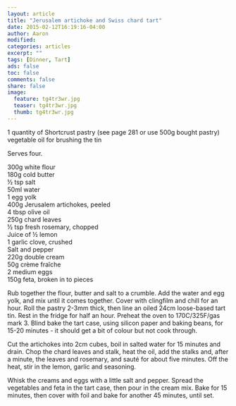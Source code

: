 ```yaml
---
layout: article
title: "Jerusalem artichoke and Swiss chard tart"
date: 2015-02-12T16:19:16-04:00
author: Aaron
modified:
categories: articles
excerpt: ""
tags: [Dinner, Tart]
ads: false
toc: false
comments: false
share: false
image:
  feature: tg4tr3wr.jpg
  teaser: tg4tr3wr.jpg
  thumb: tg4tr3wr.jpg
---
```

1 quantity of Shortcrust pastry (see page 281 or use 500g bought pastry)
vegetable oil for brushing the tin

Serves four.

300g white flour  
180g cold butter  
½ tsp salt  
50ml water  
1 egg yolk  
400g Jerusalem artichokes, peeled  
4 tbsp olive oil  
250g chard leaves  
½ tsp fresh rosemary, chopped  
Juice of ½ lemon  
1 garlic clove, crushed  
Salt and pepper  
220g double cream  
50g crème fraîche  
2 medium eggs  
150g feta, broken in to pieces  

Rub together the flour, butter and salt to a crumble. Add the water and egg yolk, and mix until it comes together. Cover with clingfilm and chill for an hour. Roll the pastry 2-3mm thick, then line an oiled 24cm loose-based tart tin. Rest in the fridge for half an hour. Preheat the oven to 170C/325F/gas mark 3. Blind bake the tart case, using silicon paper and baking beans, for 15-20 minutes - it should get a bit of colour but not cook through.

Cut the artichokes into 2cm cubes, boil in salted water for 15 minutes and drain. Chop the chard leaves and stalk, heat the oil, add the stalks and, after a minute, the leaves and rosemary, and sauté for about five minutes. Off the heat, stir in the lemon, garlic and seasoning.

Whisk the creams and eggs with a little salt and pepper. Spread the vegetables and feta in the tart case, then pour in the cream mix. Bake for 15 minutes, then cover with foil and bake for another 45 minutes, until set.